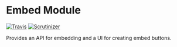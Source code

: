 # Embed Module

[![Travis](https://img.shields.io/travis/drupal-media/embed.svg)]() [![Scrutinizer](https://img.shields.io/scrutinizer/g/drupal-media/embed.svg)]()

Provides an API for embedding and a UI for creating embed buttons.
